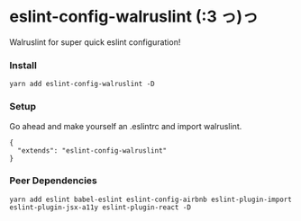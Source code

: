 # eslint-config-walruslint (:3 っ)っ

Walruslint for super quick eslint configuration!

### Install
`yarn add eslint-config-walruslint -D`

### Setup
Go ahead and make yourself an .eslintrc and import walruslint.
```
{
  "extends": "eslint-config-walruslint"
}
```

### Peer Dependencies
```
yarn add eslint babel-eslint eslint-config-airbnb eslint-plugin-import eslint-plugin-jsx-a11y eslint-plugin-react -D
```  
